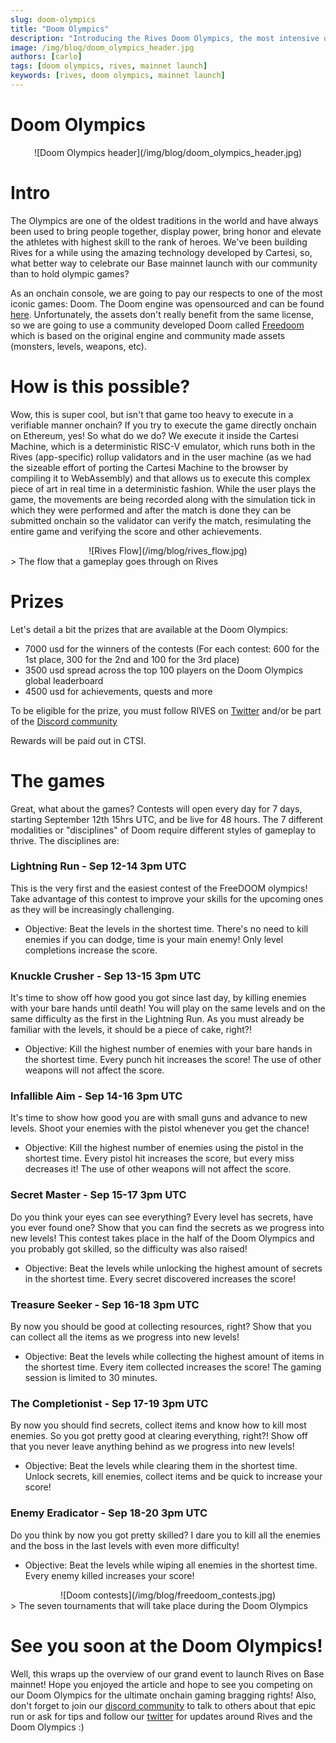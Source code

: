 ```yaml
---
slug: doom-olympics
title: "Doom Olympics"
description: "Introducing the Rives Doom Olympics, the most intensive olympic games ever!"
image: /img/blog/doom_olympics_header.jpg
authors: [carlo]
tags: [doom olympics, rives, mainnet launch]
keywords: [rives, doom olympics, mainnet launch]
---
```


# Doom Olympics

<center>
![Doom Olympics header](/img/blog/doom_olympics_header.jpg)
</center>

# Intro

The Olympics are one of the oldest traditions in the world and have always been used to bring people together, display power, bring honor and elevate the athletes with highest skill to the rank of heroes. We've been building Rives for a while using the amazing technology developed by Cartesi, so, what better way to celebrate our Base mainnet launch with our community than to hold olympic games?

<!--truncate-->

As an onchain console, we are going to pay our respects to one of the most iconic games: Doom. The Doom engine was opensourced and can be found [here](https://github.com/id-Software/DOOM). Unfortunately, the assets don't really benefit from the same license, so we are going to use a community developed Doom called [Freedoom](https://github.com/freedoom/freedoom) which is based on the original engine and community made assets (monsters, levels, weapons, etc).

# How is this possible?
   Wow, this is super cool, but isn't that game too heavy to execute in a verifiable manner onchain? If you try to execute the game directly onchain on Ethereum, yes! So what do we do? We execute it inside the Cartesi Machine, which is a deterministic RISC-V emulator, which runs both in the Rives (app-specific) rollup validators and in the user machine (as we had the sizeable effort of porting the Cartesi Machine to the browser by compiling it to WebAssembly) and that allows us to execute this complex piece of art in real time in a deterministic fashion. While the user plays the game, the movements are being recorded along with the simulation tick in which they were performed and after the match is done they can be submitted onchain so the validator can verify the match, resimulating the entire game and verifying the score and other achievements.

<div align="center">
![Rives Flow](/img/blog/rives_flow.jpg)
</div>
> The flow that a gameplay goes through on Rives

# Prizes

Let's detail a bit the prizes that are available at the Doom Olympics:
- 7000 usd for the winners of the contests (For each contest: 600 for the 1st place, 300 for the 2nd and 100 for the 3rd place)
- 3500 usd spread across the top 100 players on the Doom Olympics global leaderboard
- 4500 usd for achievements, quests and more

To be eligible for the prize, you must follow RIVES on [Twitter](https://x.com/rives_io) and/or be part of the [Discord community](https://discord.gg/FQnQqKWVn8)

Rewards will be paid out in CTSI.

# The games
  
Great, what about the games? Contests will open every day for 7 days, starting September 12th 15hrs UTC, and be live for 48 hours. The 7 different modalities or "disciplines" of Doom require different styles of gameplay to thrive. The disciplines are:

###  Lightning Run - Sep 12-14 3pm UTC

This is the very first and the easiest contest of the FreeDOOM olympics!
Take advantage of this contest to improve your skills for the upcoming ones as they will be increasingly challenging.

- Objective:
Beat the levels in the shortest time.
There's no need to kill enemies if you can dodge, time is your main enemy!
Only level completions increase the score.

### Knuckle Crusher - Sep 13-15 3pm UTC

It's time to show off how good you got since last day,
by killing enemies with your bare hands until death!
You will play on the same levels and on the same difficulty as the first in the Lightning Run. As you must already be familiar with the levels, it should be a piece of cake, right?!

- Objective:
Kill the highest number of enemies with your bare hands in the shortest time.
Every punch hit increases the score!
The use of other weapons will not affect the score.

### Infallible Aim - Sep 14-16 3pm UTC

It's time to show how good you are with small guns and advance to new levels.
Shoot your enemies with the pistol whenever you get the chance!

- Objective:
Kill the highest number of enemies using the pistol in the shortest time.
Every pistol hit increases the score, but every miss decreases it!
The use of other weapons will not affect the score.

### Secret Master - Sep 15-17 3pm UTC

Do you think your eyes can see everything?
Every level has secrets, have you ever found one?
Show that you can find the secrets as we progress into new levels!
This contest takes place in the half of the Doom Olympics and you probably got skilled,
so the difficulty was also raised!

- Objective:
Beat the levels while unlocking the highest amount of secrets in the shortest time.
Every secret discovered increases the score!

### Treasure Seeker - Sep 16-18 3pm UTC

By now you should be good at collecting resources, right?
Show that you can collect all the items as we progress into new levels!

- Objective:
Beat the levels while collecting the highest amount of items in the shortest time.
Every item collected increases the score!
The gaming session is limited to 30 minutes.

### The Completionist - Sep 17-19 3pm UTC

By now you should find secrets, collect items and know how to kill most enemies.
So you got pretty good at clearing everything, right?!
Show off that you never leave anything behind as we progress into new levels!

- Objective:
Beat the levels while clearing them in the shortest time.
Unlock secrets, kill enemies, collect items and be quick to increase your score!


### Enemy Eradicator - Sep 18-20 3pm UTC

Do you think by now you got pretty skilled?
I dare you to kill all the enemies and the boss in the last levels
with even more difficulty!

- Objective:
Beat the levels while wiping all enemies in the shortest time.
Every enemy killed increases your score!

<div align="center">
![Doom contests](/img/blog/freedoom_contests.jpg)
</div>
> The seven tournaments that will take place during the Doom Olympics

# See you soon at the Doom Olympics!

  Well, this wraps up the overview of our grand event to launch Rives on Base mainnet! Hope you enjoyed the article and hope to see you competing on our Doom Olympics for the ultimate onchain gaming bragging rights! Also, don't forget to join our [discord community](https://discord.gg/FQnQqKWVn8) to talk to others about that epic run or ask for tips and follow our [twitter](https://x.com/rives_io) for updates around Rives and the Doom Olympics :)

